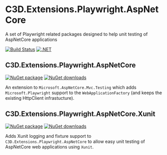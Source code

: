 # C3D.Extensions.Playwright.AspNetCore

A set of Playwright related packages designed to help unit testing of AspNetCore applications

[![Build Status](https://dev.azure.com/flexviews/OSS.Build/_apis/build/status%2FCZEMacLeod.C3D.Extensions.Playwright.AspNetCore?branchName=main)](https://dev.azure.com/flexviews/OSS.Build/_build/latest?definitionId=86&branchName=main)
[![.NET](https://github.com/CZEMacLeod/C3D.Extensions.Playwright.AspNetCore/actions/workflows/dotnet.yml/badge.svg)](https://github.com/CZEMacLeod/C3D.Extensions.Playwright.AspNetCore/actions/workflows/dotnet.yml)

## C3D.Extensions.Playwright.AspNetCore
[![NuGet package](https://img.shields.io/nuget/v/C3D.Extensions.Playwright.AspNetCore.svg)](https://nuget.org/packages/C3D.Extensions.Playwright.AspNetCore)
[![NuGet downloads](https://img.shields.io/nuget/dt/C3D.Extensions.Playwright.AspNetCore.svg)](https://nuget.org/packages/C3D.Extensions.Playwright.AspNetCore)

An extension to `Microsoft.AspNetCore.Mvc.Testing` which adds `Microsoft.Playwright` support to the `WebApplicationFactory` (and keeps the existing HttpClient infrastucture).

## C3D.Extensions.Playwright.AspNetCore.Xunit
[![NuGet package](https://img.shields.io/nuget/v/C3D.Extensions.Playwright.AspNetCore.Xunit.svg)](https://nuget.org/packages/C3D.Extensions.Playwright.AspNetCore.Xunit)
[![NuGet downloads](https://img.shields.io/nuget/dt/C3D.Extensions.Playwright.AspNetCore.Xunit.svg)](https://nuget.org/packages/C3D.Extensions.Playwright.AspNetCore.Xunit)

Adds Xunit logging and fixture support to `C3D.Extensions.Playwright.AspNetCore` to allow easy unit testing of AspNetCore web applications using `Xunit`.


